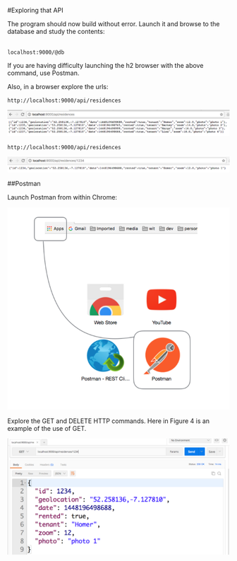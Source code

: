 #Exploring that API

The program should now build without error. Launch it and browse to the database and study the contents:

```

localhost:9000/@db
```

If you are having difficulty launching the h2 browser with the above command, use Postman.

Also, in a browser explore the urls:

```
http://localhost:9000/api/residences
```

![Figure 1: http://localhost:9000/api/residences](img/01.png)

```
http://localhost:9000/api/residences
```

![Figure 2: http://localhost:9000/api/residences/1234](img/02.png)

##Postman

Launch Postman from within Chrome:

![Figure 3: Postman accessible within Chrome apps](img/03.png)

Explore the GET and DELETE HTTP commands. Here in Figure 4 is an example of the use of GET.

![Figure 4: Postman - GET localhost:9000/api/residences/1234](img/04.png)